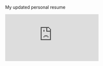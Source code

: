 My updated personal resume



![My Resume](https://raw.githubusercontent.com/samuelrangira/Resume/master/main.pdf)
